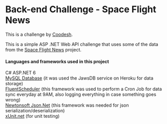 # Back-end Challenge - Space Flight News

This is a challenge by [Coodesh](https://coodesh.com/).

This is a simple ASP .NET Web API challenge that uses some of the data from the [Space Flight News](https://api.spaceflightnewsapi.net/v3/documentation) project.

#### Languages and frameworks used in this project
C# ASP.NET 6  
[MySQL Database](https://www.mysql.com/) (it was used the JawsDB service on Heroku for data storage)  
[FluentScheduler](https://github.com/fluentscheduler/FluentScheduler) (this framework was used to perform a Cron Job for data sync everyday at 9AM, also logging everything in case something goes wrong)  
[Newtonsoft Json.Net](https://github.com/JamesNK/Newtonsoft.Json) (this framework was needed for json serialization/deserialization)  
[xUnit.net](https://xunit.net/) (for unit testing)
